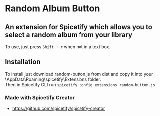 # Random Album Button

## An extension for Spicetify which allows you to select a random album from your library

To use, just press `Shift + r` when not in a text box.

## Installation

To install just download random-button.js from dist and copy it into your \AppData\Roaming\spicetify\Extensions folder.  
Then in Spicetify CLI run `spicetify config extensions random-button.js`

### Made with Spicetify Creator

- https://github.com/spicetify/spicetify-creator
